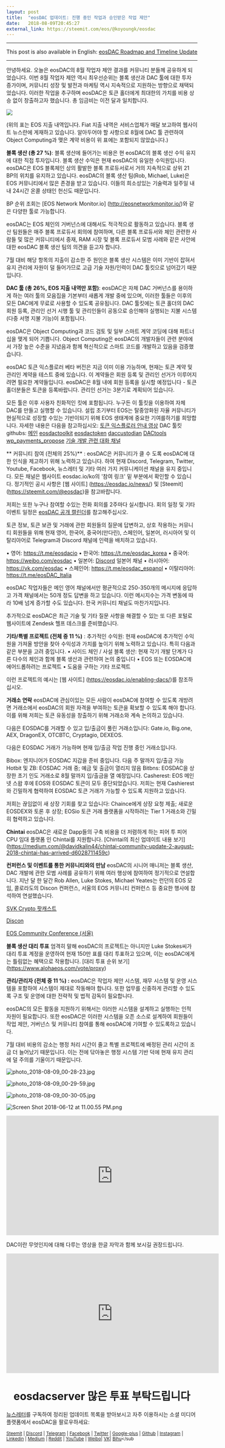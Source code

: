```yaml
---
layout: post
title:  "eosDAC 업데이트: 진행 중인 작업과 승인받은 작업 제안"
date:   2018-08-09T20:45:27
external_link: https://steemit.com/eos/@koyoungk/eosdac
---
```

-----

This post is also available in English: <a href="https://steemit.com/eos/@eosdac/eosdac-announces-approved-worker-proposals-for-august">eosDAC Roadmap and Timeline Update</a>

-----

안녕하세요. 오늘은 eosDAC의 8월 작업자 제안 결과를 커뮤니티 분들께 공유하게 되었습니다. 이번 8월 작업자 제안 역시 최우선순위는 블록 생산과 DAC 툴에 대한 투자 증가이며, 커뮤니티 성장 및 발전과 마케팅 역시 지속적으로 지원하는 방향으로 채택되었습니다. 이러한 작업을 추구하며 eosDAC은 토큰 홀더에게 최대한의 가치를 비용 상승 없이 창출하고자 했습니다. 총 임금비는 이전 달과 일치합니다.

 ![](https://cdn.steemitimages.com/DQmYMhtCday6GE3KRGmCk75JkTjbspo9oXp9sEgPc6RvJWy/image.png)

(위의 표는 EOS 지출 내역입니다. Fiat 지출 내역은 서비스업체가 매달 보고하여 웹사이트 뉴스란에 게재하고 있습니다. 알아두어야 할 사항으로 8월에 DAC 툴 관련하여 Object Computing과 맺은 계약 비용이 위 표에는 포함되지 않았습니다.)


**블록 생산 (총 27 %)**: 블록 생산에 들어가는 비용은 현 eosDAC의 블록 생산 수익 유지에 대한 직접 투자입니다. 블록 생산 수익은 현재 eosDAC의 유일한 수익원입니다. eosDAC은 EOS 블록체인 상의 활발한 블록 프로듀서로서 거의 지속적으로 상위 21 BP의 위치를 유지하고 있습니다. eosDAC의 블록 생산 팀(Rob, Michael, Luke)은 EOS 커뮤니티에서 많은 존경을 받고 있습니다. 이들의 희소성있는 기술력과 일주일 내내 24시간 온콜 상태인 헌신도 때문입니다.

BP 순위 조회는 [EOS Network Monitor.io] (http://eosnetworkmonitor.io/)와 같은 다양한 툴로 가능합니다.

eosDAC는 EOS 체인의 거버넌스에 대해서도 적극적으로 활동하고 있습니다. 블록 생산 팀원들은 매주 블록 프로듀서 회의에 참여하며, 다른 블록 프로듀서와 체인 관련한 사람들 및 많은 커뮤니티에서 중재, RAM 시장 및 블록 프로듀서 모범 사례와 같은 사안에 대한 eosDAC 블록 생산 팀의 의견을 듣고자 합니다. 

7월 대비 해당 항목의 지출이 감소한 주 원인은 블록 생산 시스템은 이미 기반이 잡혀서 유지 관리에 자원이 덜 들어가므로 고급 기술 자원/인력이 DAC 툴킷으로 넘어갔기 때문입니다.

**DAC 툴 (총 26%, EOS 지출 내역만 포함)**: eosDAC은 자체 DAC 거버넌스를 용이하게 하는 여러 툴의 모음집을 기본부터 새롭게 개발 중에 있으며, 이러한 툴들은 이후의 모든 DAC에게 무료로 사용할 수 있도록 공유됩니다. DAC 툴킷에는 토큰 홀더의 DAC 회원 등록, 관리인 선거 시행 툴 및 관리인들이 공동으로 승인해야 실행되는 지불 시스템 (다중 서명  지불 기능)이 포함됩니다.

eosDAC은 Object Computing과 코드 검토 및 일부 스마트 계약 코딩에 대해 파트너십을 맺게 되어 기쁩니다. Object Computing은 eosDAC의 개발자들이 관련 분야에서 가장 높은 수준을 지녔음과 함께 혁신적으로 스마트 코드를 개발하고 있음을 검증했습니다.

eosDAC 토큰 익스플로러 베타 버전은 지금 이미 이용 가능하며, 현재는 토큰 계약 및 관리인 계약을 테스트 중에 있습니다. 이 계약들은 회원 등록 및 관리인 선거가 이루어지려면 필요한 계약들입니다. eosDAC은 8월 내에 회원 등록을 실시할 예정입니다 - 토큰 홀더분들은 토큰을 등록바랍니다. 관리인 선거는 3분기로 계획되어 있습니다.

모든 툴은 이후 사용자 친화적인 킷에 포함됩니다. 누구든 이 툴킷을 이용하여 자체 DAC를 만들고 실행할 수 있습니다. 설립 초기부터 EOS는 탈중앙화된 자율 커뮤니티가 현실적으로 성장할 수있는 기반이되기 위해 EOS 생태계에 중요한 기여를하기를 희망합니다.
자세한 내용은 다음을 참고하십시오:
[토큰 익스플로러 안내 영상](https://www.youtube.com/watch?v=B_dM9lkQfNY)
DAC 툴킷 githubs: [메인](https://github.com/eosdac)
[eosdactoolkit](https://github.com/eosdac/eosdactoolkit/commits/master)
[eosdactoken](https://github.com/eosdac/eosdactoken/commits/master)
[daccustodian](https://github.com/eosdac/daccustodian/commits/master)
[DACtools](https://github.com/eosdac/DACtools/commits/master)
[wp_payments_propose](https://github.com/eosdac/wp_payments_propose/commits/master)
[기술 개발 관련 대화 채널](https://discord.gg/B8yDbrN)

** 커뮤니티 참여 (전체의 25%)** : eosDAC은 커뮤니티가 클 수 도록 eosDAC에 대한 인식을 제고하기 위해 노력하고 있습니다. 하여 현재 Discord, Telegram, Twitter, Youtube, Facebook, 뉴스레터 및 기타 여러 가지 커뮤니케이션 채널을 유지 중입니다. 모든 채널은 웹사이트 eosdac.io/ko의 '참여 링크' 밑 부분에서 확인할 수 있습니다.
정기적인 공시 사항은 [웹 사이트] (https://eosdac.io/news/) 및 [Steemit] (https://steemit.com/@eosdac)을 참고바랍니다. 

저희는 또한 누구나 참여할 수있는 전화 회의를 2주마다 실시합니다. 회의 일정 및 기타 이벤트 일정은 [eosDAC 공개 캘린더](https://calendar.google.com/calendar/embed?src=o2jekei8tqp4vccb13j6gnj7qo%40group.calendar.google.com&ctz=Europe%2FLondon)를 참고해주십시오.

토큰 정보, 토큰 보관 및 거래에 관한 회원들의 질문에 답변하고, 상호 작용하는 커뮤니티 회원들을 위해 현재 영어, 한국어, 중국어(만다린), 스페인어, 일본어, 러시아어 및 이탈리아어로 Telegram과 Discord 채널에 인력을 배치하고 있습니다.

•	영어: https://t.me/eosdacio
•	한국어: https://t.me/eosdac_korea
•	중국어: https://weibo.com/eosdac 
•	일본어: [Discord](https://discord.io/eosdac) 일본어 채널
•	러시아어: https://vk.com/eosdac
•	스페인어: https://t.me/eosdac_espanol
•	이탈리아어: https://t.me/eosDAC_Italia

eosDAC 작업자들은 메인 영어 채널에서만 평균적으로 250-350개의 메시지에 응답하고 가격 채널에서는 50개 정도 답변을 하고 있습니다. 이런 메시지수는 가격 변동에 따라 10배 넘게 증가할 수도 있습니다. 한국 커뮤니티 채널도 마찬가지입니다.

추가적으로 eosDAC은 최근 기술 및 기타 질문 사항을 해결할 수 있는 또 다른 포털로 웹사이트에 Zendesk 헬프 데스크를 준비했습니다.

**기타/특별 프로젝트 (전체 중 11 %)** :
추가적인 수익원: 현재 eosDAC에 추가적인 수익원을 가져올 방안을 찾아 수익성과 가치를 높이기 위해 노력하고 있습니다. 특히 다음과 같은 부분을 고려 중입니다.
• 사이드 체인 / 사설 블록 생산: 현재 각기 개발 단계가 다른 다수의 체인과 함께 블록 생산과 관련하여 논의 중입니다
• EOS 또는 EOSDAC에 에어드롭하려는 프로젝트
• 도움을 구하는 기타 프로젝트

이런 프로젝트의 예시는 [웹 사이트] (https://eosdac.io/enabling-dacs/)를 참조하십시오.

**거래소 연락**
eosDAC에 관심이있는 모든 사람이 eosDAC에 참여할 수 있도록 개방려면 거래소에서 eosDAC의 회원 자격을 부여하는 토큰을 확보할 수 있도록 해야 합니다. 이를 위해 저희는 토큰 유동성을 창출하기 위해 거래소와 계속 논의하고 있습니다.

다음은 EOSDAC를 거래할 수 있고 입/출금이 풀린 거래소입니다: Gate.io, Big.one, AEX, DragonEX, OTCBTC, Cryptagio, DEXEOS.

다음은 EOSDAC 거래가 가능하며 현재 입/출금 작업 진행 중인 거래소입니다.

Bibox: 엔지니어가 EOSDAC 지갑을 준비 중입니다. 다음 주 말까지 입/출금 가능
Hotbit 및 ZB: EOSDAC 거래 중; 예금 및 출금이 열리지 않음
Bitbns: EOSDAC을 상장한 초기 인도 거래소로 8월 말까지 입/출금을 열 예정입니다.
Casherest: EOS 메인넷 스왑 후에 EOS와 EOSDAC 토큰이 모두 중단되었습니다. 저희는 현재 Cashierest와 긴밀하게 협력하여 EOSDAC 토큰 거래가 가능할 수 있도록 지원하고 있습니다.

저희는 끊임없이 새 상장 기회를 찾고 있습니다: Chaince에게 상장 요청 제출; 새로운 EOSDEX와 토론 후 상장; EOSio 토큰 거래 플랫폼을 시작하려는 Tier 1 거래소와 긴밀히 협력하고 있습니다.

**Chintai**
eosDAC은 새로운 Dapp들의 구축 비용을 더 저렴하게 하는 피어 투 피어 CPU 임대 플랫폼 인 Chintai를 지원합니다. [Chintai의 최신 업데이트 내용 보기] (https://medium.com/@davidkalin44/chintai-community-update-2-august-2018-chintai-has-arrived-d6028711459c)

**컨퍼런스 및 이벤트를 통한 커뮤니티와의 만남**
eosDAC의 시니어 매니저는 블록 생산, DAC 개발에 관한 모범 사례를 공유하기 위해 여러 행상에 참여하여 정기적으로 연설합니다. 지난 달 한 달간 Rob Allen, Luke Stokes, Michael Yeates는 런던의 EOS 모임, 콜로라도의 Discon 컨퍼런스, 서울의 EOS 커뮤니티 컨퍼런스 등 중요한 행사에 참석하여 연설했습니다.

[SVK Crypto 팟캐스트](http://podcast.svkcrypto.com/e/svk-crypto-podcast-184-17072018-live-from-svk-cryptos-eos-event/?utm_source=dlvr.it&utm_medium=twitter)

[Discon](https://steemit.com/discon/@lukestokes/photos-from-my-discon-talk-on-dpos-governance-and-tokenomics)

[EOS  Community Conference (서울)](https://photos.google.com/share/AF1QipPxxe3VsF42WIZvJc5x7xV0N_UM9PyYmXu3CAEY2h5N7Ej9Rp-fd_G1cgeEGVsKkw?key=VngwV1M1WW93TThzeFVOZkhDT2JMM3dqeXliOGhB)

**블록 생산 대리 투표**
엄격히 말해 eosDAC의 프로젝트는 아니지만 Luke Stokes씨가 대리 투표 계정을 운영하여 현재 150만 표를 대리 투표하고 있으며, 이는 eosDAC에게는 틀림없는 혜택으로 작용합니다.
[대리 투표 순위 보기] (https://www.alohaeos.com/vote/proxy)

**관리/관리자 (전체 중 11 %) :**
eosDAC은 작업자 제안 시스템, 재무 시스템 및 운영 시스템을 포함하여 시스템이 제대로 작동해야 합니다. 또한 업무를 신중하게 관리할 수 ​​있도록 구조 및 운영에 대한 전략적 및 법적 감독이 필요합니다.

eosDAC의 모든 활동을 지원하기 위해서는 이러한 시스템을 설계하고 실행하는 인적 자원이 필요합니다. 또한 eosDAC은 이러한 시스템을 오픈 소스로 설계하여 회원들이 작업 제안, 거버넌스 및 커뮤니티 참여를 통해 eosDAC에 기여할 수 있도록하고 있습니다.

7월 대비 비용의 감소는 행정 처리 시간이 줄고 특별 프로젝트에 배정된 관리 시간이 조금 더 늘어났기 때문입니다. 이는 전에 닦아놓은 행정 시스템 기반 덕에 현재 유지 관리에 덜 주의를 기울이기 때문입니다.

![photo_2018-08-09_00-28-23.jpg](https://cdn.steemitimages.com/DQmbrfEW9zk4RYrfUqiuNfk4tP5VsEKvUezmXtP4z7Wsrmd/photo_2018-08-09_00-28-23.jpg)

![photo_2018-08-09_00-29-59.jpg](https://cdn.steemitimages.com/DQmRQVF9xVGVPgNuEeV7ma5GTnB7Y3NXggw76gkXjR2mVs9/photo_2018-08-09_00-29-59.jpg)

 ![photo_2018-08-09_00-30-05.jpg](https://cdn.steemitimages.com/DQmSMB5hnmcbNsWM4eSkuNCUzzhfBeCSJM5oxhfRVCx9Tk7/photo_2018-08-09_00-30-05.jpg)

 ![Screen Shot 2018-06-12 at 11.00.55 PM.png](https://cdn.steemitimages.com/DQmRQWM3QtQ21wddAMCjbVRhB3rM7L4AGWLY9QpNmkXNLps/Screen%20Shot%202018-06-12%20at%2011.00.55%20PM.png)

<iframe width="560" height="315" src="https://www.youtube.com/embed/tqDd8ALhpnw" frameborder="0" allow="autoplay; encrypted-media" allowfullscreen></iframe>

DAC이란 무엇인지에 대해 다루는 영상을 한글 자막과 함께 보시길 권장드립니다.

<iframe width="560" height="315" src="https://www.youtube.com/embed/ahoFGzxE_NY" frameborder="0" allow="autoplay; encrypted-media" allowfullscreen></iframe>

<center><h1>eosdacserver 많은 투표 부탁드립니다</h1></center>

<a href="https://eosdac.io/ko/#newsletter">뉴스레터</a>를 구독하여 정리된 업데이트 목록을 받아보시고 자주 이용하시는 소셜 미디어 플랫폼에서 eosDAC을 팔로우하세요:

<sub><a href="https://steemit.com/@eosdac" target="_blank">Steemit</a> | <a href="http://discord.io/eosdac" target="_blank">Discord</a> | <a href="https://t.me/eosdac_korea" target="_blank">Telegram</a> | <a href="https://facebook.com/eosdac" target="_blank">Facebook</a> | <a href="https://twitter.com/eosdac" target="_blank">Twitter</a> | <a href="https://plus.google.com/+eosdac" target="_blank">Google-plus</a> | <a href="https://github.com/eosdac" target="_blank">Github</a> | <a href="https://instagram.com/eosdac" target="_blank">Instagram</a> | <a href="https://linkedin.com/company/eosdac" target="_blank">Linkedin</a> | <a href="https://medium.com/eosdac" target="_blank">Medium</a> | <a href="https://www.reddit.com/r/EOSDAC/" target="_blank">Reddit</a> | <a href="https://www.youtube.com/eosdac" target="_blank">YouTube</a> | <a href="http://weibo.com/eosdac" target=”_blank”>Weibo</a>| <a href="https://vk.com/eosdac" target="_blank">VK</a>| <a href="https://bihu.com/people/586348" target="_blank">Bihu</a></sub
